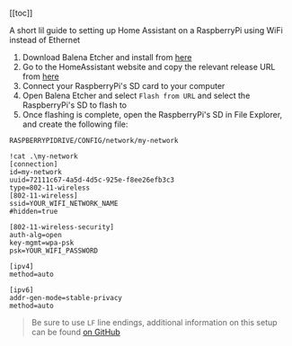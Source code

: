 [[toc]]

A short lil guide to setting up Home Assistant on a RaspberryPi using WiFi instead of Ethernet

1. Download Balena Etcher and install from [here](https://www.balena.io/etcher/)
2. Go to the HomeAssistant website and copy the relevant release URL from [here](https://github.com/home-assistant/operating-system/releases/download/5.12/hassos_rpi3-64-5.12.img.xz)
3. Connect your RaspberryPi's SD card to your computer
4. Open Balena Etcher and select `Flash from URL` and select the RaspberryPi's SD to flash to
5. Once flashing is complete, open the RaspberryPi's SD in File Explorer, and create the following file:

`RASPBERRYPIDRIVE/CONFIG/network/my-network`

```
!cat .\my-network
[connection]
id=my-network
uuid=72111c67-4a5d-4d5c-925e-f8ee26efb3c3
type=802-11-wireless
[802-11-wireless]
ssid=YOUR_WIFI_NETWORK_NAME
#hidden=true

[802-11-wireless-security]
auth-alg=open
key-mgmt=wpa-psk
psk=YOUR_WIFI_PASSWORD

[ipv4]
method=auto

[ipv6]
addr-gen-mode=stable-privacy
method=auto
```

> Be sure to use `LF` line endings, additional information on this setup can be found [on GitHub](https://github.com/home-assistant/operating-system/blob/dev/Documentation/network.md)